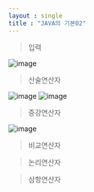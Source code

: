 ```yaml
---
layout : single
title : "JAVA의 기본02"
---
```

>입력

![image](https://user-images.githubusercontent.com/105334682/177475419-efe9a43a-5452-4441-aa0a-7cd76d6da7fe.png)
>산술연산자

![image](https://user-images.githubusercontent.com/105334682/177481037-b0fd2d91-ba01-4fba-aba8-6a28480d95dd.png)
![image](https://user-images.githubusercontent.com/105334682/177481073-70b1dc72-9639-4770-9c64-d3d73a4f8109.png)
>증강연산자

![image](https://user-images.githubusercontent.com/105334682/177487972-80c20880-914f-4de9-9115-3a6a5a06bb13.png)

>비교연산자


>논리연산자


>삼항연산자

